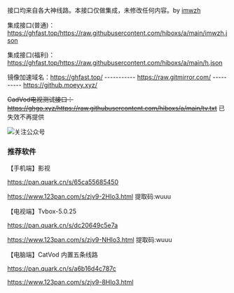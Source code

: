 接口均来自各大神线路。本接口仅做集成，未修改任何内容。by [imwzh](https://www.imwzh.com)



集成接口(普通)：https://ghfast.top/https://raw.githubusercontent.com/hiboxs/a/main/imwzh.json

集成接口(福利)：https://ghfast.top/https://raw.githubusercontent.com/hiboxs/a/main/h.json

镜像加速域名：https://ghfast.top/     -----------  https://raw.gitmirror.com/   ----------  https://github.moeyy.xyz/

~~CadVod电视测试接口：https://ghgo.xyz/https://raw.githubusercontent.com/hiboxs/a/main/tv.txt~~ 已失效不再提供

![关注公众号](https://raw.githubusercontent.com/hiboxs/a/main/image.png)


### 推荐软件

【手机端】影视

https://pan.quark.cn/s/65ca55685450

https://www.123pan.com/s/zjv9-2HIo3.html  提取码:wuuu



【电视端】Tvbox-5.0.25

https://pan.quark.cn/s/dc20649c5e7a

https://www.123pan.com/s/zjv9-NHIo3.html 提取码:wuuu



【电脑端】CatVod 内置五条线路

https://pan.quark.cn/s/a6b16d4c787c

https://www.123pan.com/s/zjv9-8HIo3.html







